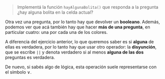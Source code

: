 > Implementá la función `hayAlgunaBolita()` que responda a la pregunta ¿hay alguna bolita en la celda actual?

Otra vez una pregunta, por lo tanto hay que devolver un **booleano**. Además, podemos ver que acá también hay que hacer **más de una pregunta**, en particular cuatro: una por cada una de los colores.

A diferencia del ejercicio anterior, lo que queremos saber es si **alguna** de ellas es verdadera, por lo tanto hay que usar otro operador: la **disyunción**, que se escribe `||` y denota verdadero si al menos **alguna de las dos** preguntas es verdadera.

De nuevo, si sabés algo de lógica, esta operación suele representarse con el símbolo ∨.